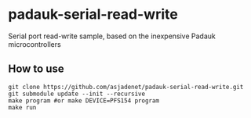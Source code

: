 # padauk-serial-read-write
Serial port read-write sample, based on the inexpensive Padauk microcontrollers

## How to use

    git clone https://github.com/asjadenet/padauk-serial-read-write.git
    git submodule update --init --recursive
	make program #or make DEVICE=PFS154 program
	make run
